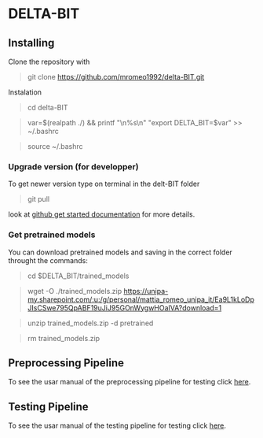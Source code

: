 # DELTA-BIT

## Installing
Clone the repository with
>git clone https://github.com/mromeo1992/delta-BIT.git

Instalation

>cd delta-BIT

>var=$(realpath ./) && printf "\n%s\n" "export DELTA_BIT=$var" >> ~/.bashrc

>source ~/.bashrc

### Upgrade version (for developper)
To get newer version type on terminal in the delt-BIT folder
>git pull

look at [github get started documentation](https://docs.github.com/en/get-started) for more details.

### Get pretrained models
You can download pretrained models and saving in the correct folder throught the commands:

  >cd $DELTA_BIT/trained_models

  >wget -O ./trained_models.zip https://unipa-my.sharepoint.com/:u:/g/personal/mattia_romeo_unipa_it/Ea9L1kLoDpJIsCSwe795QpABF19uJiJ95GOnWygwHOaIVA?download=1

  >unzip trained_models.zip -d pretrained

  >rm trained_models.zip

## Preprocessing Pipeline
To see the usar manual of the preprocessing pipeline for testing click [here](test_pipeline/preprocessing/README.md).
## Testing Pipeline
To see the usar manual of the testing pipeline for testing click [here](test_pipeline/testing/README.md).